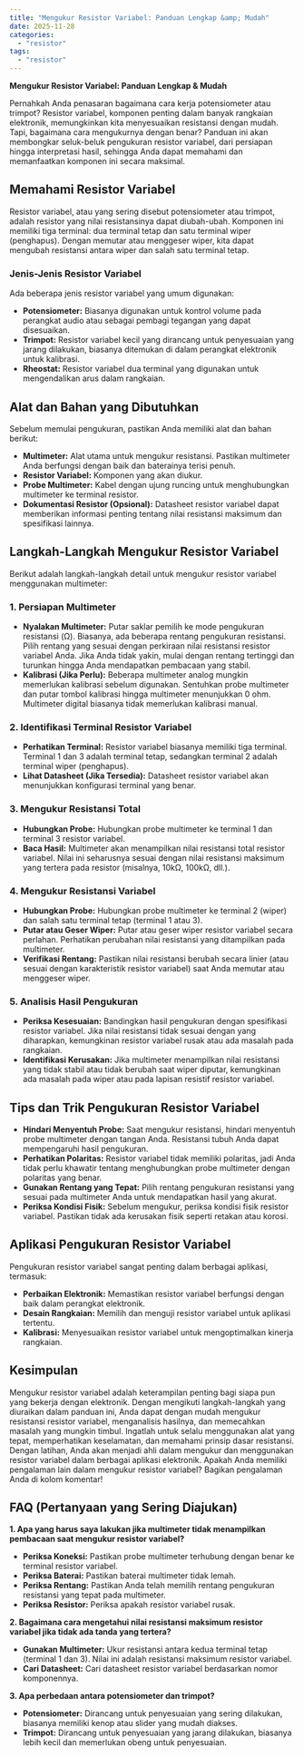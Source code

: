 ```yaml
---
title: "Mengukur Resistor Variabel: Panduan Lengkap &amp; Mudah"
date: 2025-11-28
categories: 
  - "resistor"
tags: 
  - "resistor"
---
```


**Mengukur Resistor Variabel: Panduan Lengkap & Mudah**

Pernahkah Anda penasaran bagaimana cara kerja potensiometer atau trimpot? Resistor variabel, komponen penting dalam banyak rangkaian elektronik, memungkinkan kita menyesuaikan resistansi dengan mudah. Tapi, bagaimana cara mengukurnya dengan benar? Panduan ini akan membongkar seluk-beluk pengukuran resistor variabel, dari persiapan hingga interpretasi hasil, sehingga Anda dapat memahami dan memanfaatkan komponen ini secara maksimal.

## Memahami Resistor Variabel

Resistor variabel, atau yang sering disebut potensiometer atau trimpot, adalah resistor yang nilai resistansinya dapat diubah-ubah. Komponen ini memiliki tiga terminal: dua terminal tetap dan satu terminal wiper (penghapus). Dengan memutar atau menggeser wiper, kita dapat mengubah resistansi antara wiper dan salah satu terminal tetap.

### Jenis-Jenis Resistor Variabel

Ada beberapa jenis resistor variabel yang umum digunakan:

- **Potensiometer:** Biasanya digunakan untuk kontrol volume pada perangkat audio atau sebagai pembagi tegangan yang dapat disesuaikan.
- **Trimpot:** Resistor variabel kecil yang dirancang untuk penyesuaian yang jarang dilakukan, biasanya ditemukan di dalam perangkat elektronik untuk kalibrasi.
- **Rheostat:** Resistor variabel dua terminal yang digunakan untuk mengendalikan arus dalam rangkaian.

## Alat dan Bahan yang Dibutuhkan

Sebelum memulai pengukuran, pastikan Anda memiliki alat dan bahan berikut:

- **Multimeter:** Alat utama untuk mengukur resistansi. Pastikan multimeter Anda berfungsi dengan baik dan baterainya terisi penuh.
- **Resistor Variabel:** Komponen yang akan diukur.
- **Probe Multimeter:** Kabel dengan ujung runcing untuk menghubungkan multimeter ke terminal resistor.
- **Dokumentasi Resistor (Opsional):** Datasheet resistor variabel dapat memberikan informasi penting tentang nilai resistansi maksimum dan spesifikasi lainnya.

## Langkah-Langkah Mengukur Resistor Variabel

Berikut adalah langkah-langkah detail untuk mengukur resistor variabel menggunakan multimeter:

### 1\. Persiapan Multimeter

- **Nyalakan Multimeter:** Putar saklar pemilih ke mode pengukuran resistansi (Ω). Biasanya, ada beberapa rentang pengukuran resistansi. Pilih rentang yang sesuai dengan perkiraan nilai resistansi resistor variabel Anda. Jika Anda tidak yakin, mulai dengan rentang tertinggi dan turunkan hingga Anda mendapatkan pembacaan yang stabil.
- **Kalibrasi (Jika Perlu):** Beberapa multimeter analog mungkin memerlukan kalibrasi sebelum digunakan. Sentuhkan probe multimeter dan putar tombol kalibrasi hingga multimeter menunjukkan 0 ohm. Multimeter digital biasanya tidak memerlukan kalibrasi manual.

### 2\. Identifikasi Terminal Resistor Variabel

- **Perhatikan Terminal:** Resistor variabel biasanya memiliki tiga terminal. Terminal 1 dan 3 adalah terminal tetap, sedangkan terminal 2 adalah terminal wiper (penghapus).
- **Lihat Datasheet (Jika Tersedia):** Datasheet resistor variabel akan menunjukkan konfigurasi terminal yang benar.

### 3\. Mengukur Resistansi Total

- **Hubungkan Probe:** Hubungkan probe multimeter ke terminal 1 dan terminal 3 resistor variabel.
- **Baca Hasil:** Multimeter akan menampilkan nilai resistansi total resistor variabel. Nilai ini seharusnya sesuai dengan nilai resistansi maksimum yang tertera pada resistor (misalnya, 10kΩ, 100kΩ, dll.).

### 4\. Mengukur Resistansi Variabel

- **Hubungkan Probe:** Hubungkan probe multimeter ke terminal 2 (wiper) dan salah satu terminal tetap (terminal 1 atau 3).
- **Putar atau Geser Wiper:** Putar atau geser wiper resistor variabel secara perlahan. Perhatikan perubahan nilai resistansi yang ditampilkan pada multimeter.
- **Verifikasi Rentang:** Pastikan nilai resistansi berubah secara linier (atau sesuai dengan karakteristik resistor variabel) saat Anda memutar atau menggeser wiper.

### 5\. Analisis Hasil Pengukuran

- **Periksa Kesesuaian:** Bandingkan hasil pengukuran dengan spesifikasi resistor variabel. Jika nilai resistansi tidak sesuai dengan yang diharapkan, kemungkinan resistor variabel rusak atau ada masalah pada rangkaian.
- **Identifikasi Kerusakan:** Jika multimeter menampilkan nilai resistansi yang tidak stabil atau tidak berubah saat wiper diputar, kemungkinan ada masalah pada wiper atau pada lapisan resistif resistor variabel.

## Tips dan Trik Pengukuran Resistor Variabel

- **Hindari Menyentuh Probe:** Saat mengukur resistansi, hindari menyentuh probe multimeter dengan tangan Anda. Resistansi tubuh Anda dapat mempengaruhi hasil pengukuran.
- **Perhatikan Polaritas:** Resistor variabel tidak memiliki polaritas, jadi Anda tidak perlu khawatir tentang menghubungkan probe multimeter dengan polaritas yang benar.
- **Gunakan Rentang yang Tepat:** Pilih rentang pengukuran resistansi yang sesuai pada multimeter Anda untuk mendapatkan hasil yang akurat.
- **Periksa Kondisi Fisik:** Sebelum mengukur, periksa kondisi fisik resistor variabel. Pastikan tidak ada kerusakan fisik seperti retakan atau korosi.

## Aplikasi Pengukuran Resistor Variabel

Pengukuran resistor variabel sangat penting dalam berbagai aplikasi, termasuk:

- **Perbaikan Elektronik:** Memastikan resistor variabel berfungsi dengan baik dalam perangkat elektronik.
- **Desain Rangkaian:** Memilih dan menguji resistor variabel untuk aplikasi tertentu.
- **Kalibrasi:** Menyesuaikan resistor variabel untuk mengoptimalkan kinerja rangkaian.

## Kesimpulan

Mengukur resistor variabel adalah keterampilan penting bagi siapa pun yang bekerja dengan elektronik. Dengan mengikuti langkah-langkah yang diuraikan dalam panduan ini, Anda dapat dengan mudah mengukur resistansi resistor variabel, menganalisis hasilnya, dan memecahkan masalah yang mungkin timbul. Ingatlah untuk selalu menggunakan alat yang tepat, memperhatikan keselamatan, dan memahami prinsip dasar resistansi. Dengan latihan, Anda akan menjadi ahli dalam mengukur dan menggunakan resistor variabel dalam berbagai aplikasi elektronik. Apakah Anda memiliki pengalaman lain dalam mengukur resistor variabel? Bagikan pengalaman Anda di kolom komentar!

## FAQ (Pertanyaan yang Sering Diajukan)

**1\. Apa yang harus saya lakukan jika multimeter tidak menampilkan pembacaan saat mengukur resistor variabel?**

- **Periksa Koneksi:** Pastikan probe multimeter terhubung dengan benar ke terminal resistor variabel.
- **Periksa Baterai:** Pastikan baterai multimeter tidak lemah.
- **Periksa Rentang:** Pastikan Anda telah memilih rentang pengukuran resistansi yang tepat pada multimeter.
- **Periksa Resistor:** Periksa apakah resistor variabel rusak.

**2\. Bagaimana cara mengetahui nilai resistansi maksimum resistor variabel jika tidak ada tanda yang tertera?**

- **Gunakan Multimeter:** Ukur resistansi antara kedua terminal tetap (terminal 1 dan 3). Nilai ini adalah resistansi maksimum resistor variabel.
- **Cari Datasheet:** Cari datasheet resistor variabel berdasarkan nomor komponennya.

**3\. Apa perbedaan antara potensiometer dan trimpot?**

- **Potensiometer:** Dirancang untuk penyesuaian yang sering dilakukan, biasanya memiliki kenop atau slider yang mudah diakses.
- **Trimpot:** Dirancang untuk penyesuaian yang jarang dilakukan, biasanya lebih kecil dan memerlukan obeng untuk penyesuaian.
